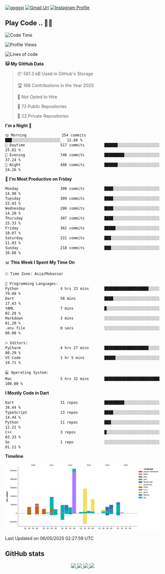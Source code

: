 [![goggxi](https://img.shields.io/badge/Portofolio-Goggxi-orange)](https://goggxi.github.io)
[![Gmail Url](https://img.shields.io/twitter/url?label=Goggxi@gmail.com&logo=gmail&style=social&url=http%3A%2F%2Fmailto%3Acontact.Goggxi@gmail.com)](mailto:Goggxi@gmail.com) [![Instagram Profile](https://img.shields.io/twitter/url?label=moh_rifkan&logo=instagram&style=social&url=https://www.instagram.com/moh_rifkan/)](https://www.instagram.com/moh_rifkan/)

## Play Code .. 💬🚀

<!-- [![Moh Rifkan GitHub stats](https://github-readme-stats.vercel.app/api?username=goggxi&count_private=true&show_icons=true&theme=dracula&custom_title=Goggxi%20Statistic%20🚀)](https://github.com/goggxi/goggxi)

[![Top Langs](https://github-readme-stats.vercel.app/api/top-langs/?username=goggxi&langs_count=8&layout=compact&show_icons=true&theme=dracula)](https://github.com/goggxi/goggxi) -->

<!--START_SECTION:waka-->
![Code Time](http://img.shields.io/badge/Code%20Time-4%2C250%20hrs%2033%20mins-blue)

![Profile Views](http://img.shields.io/badge/Profile%20Views-10-blue)

![Lines of code](https://img.shields.io/badge/From%20Hello%20World%20I%27ve%20Written-2.1%20million%20lines%20of%20code-blue)

**🐱 My GitHub Data** 

> 📦 561.3 kB Used in GitHub's Storage 
 > 
> 🏆 168 Contributions in the Year 2025
 > 
> 🚫 Not Opted to Hire
 > 
> 📜 73 Public Repositories 
 > 
> 🔑 22 Private Repositories 
 > 
**I'm a Night 🦉** 

```text
🌞 Morning                254 commits         ███░░░░░░░░░░░░░░░░░░░░░░   12.68 % 
🌆 Daytime                517 commits         ██████░░░░░░░░░░░░░░░░░░░   25.81 % 
🌃 Evening                746 commits         █████████░░░░░░░░░░░░░░░░   37.24 % 
🌙 Night                  486 commits         ██████░░░░░░░░░░░░░░░░░░░   24.26 % 
```
📅 **I'm Most Productive on Friday** 

```text
Monday                   300 commits         ████░░░░░░░░░░░░░░░░░░░░░   14.98 % 
Tuesday                  309 commits         ████░░░░░░░░░░░░░░░░░░░░░   15.43 % 
Wednesday                286 commits         ████░░░░░░░░░░░░░░░░░░░░░   14.28 % 
Thursday                 307 commits         ████░░░░░░░░░░░░░░░░░░░░░   15.33 % 
Friday                   362 commits         █████░░░░░░░░░░░░░░░░░░░░   18.07 % 
Saturday                 221 commits         ███░░░░░░░░░░░░░░░░░░░░░░   11.03 % 
Sunday                   218 commits         ███░░░░░░░░░░░░░░░░░░░░░░   10.88 % 
```


📊 **This Week I Spent My Time On** 

```text
🕑︎ Time Zone: Asia/Makassar

💬 Programming Languages: 
Python                   4 hrs 23 mins       ████████████████████░░░░░   79.08 % 
Dart                     58 mins             ████░░░░░░░░░░░░░░░░░░░░░   17.43 % 
YAML                     7 mins              █░░░░░░░░░░░░░░░░░░░░░░░░   02.28 % 
Markdown                 3 mins              ░░░░░░░░░░░░░░░░░░░░░░░░░   01.20 % 
.env file                0 secs              ░░░░░░░░░░░░░░░░░░░░░░░░░   00.00 % 

🔥 Editors: 
PyCharm                  4 hrs 27 mins       ████████████████████░░░░░   80.29 % 
VS Code                  1 hr 5 mins         █████░░░░░░░░░░░░░░░░░░░░   19.71 % 

💻 Operating System: 
Mac                      5 hrs 32 mins       █████████████████████████   100.00 % 
```

**I Mostly Code in Dart** 

```text
Dart                     31 repos            █████████░░░░░░░░░░░░░░░░   34.44 % 
TypeScript               13 repos            ████░░░░░░░░░░░░░░░░░░░░░   14.44 % 
Python                   11 repos            ███░░░░░░░░░░░░░░░░░░░░░░   12.22 % 
C++                      3 repos             █░░░░░░░░░░░░░░░░░░░░░░░░   03.33 % 
Go                       1 repo              ░░░░░░░░░░░░░░░░░░░░░░░░░   01.11 % 
```



**Timeline**

![Lines of Code chart](https://raw.githubusercontent.com/Goggxi/Goggxi/main/assets/bar_graph.png)


 Last Updated on 06/05/2025 02:27:59 UTC
<!--END_SECTION:waka-->

## GitHub stats

<p align="center">
  <a href="https://github.com/goggxi">
    <img src="http://github-profile-summary-cards.vercel.app/api/cards/profile-details?username=goggxi&theme=transparent" />
  </a>
  <a href="https://github.com/goggxi">
    <img src="https://github-readme-streak-stats.herokuapp.com/?user=goggxi&hide_border=true&card_width=338&theme=transparent" />
  </a>
  <a href="https://github.com/goggxi">
    <img src="http://github-profile-summary-cards.vercel.app/api/cards/stats?username=goggxi&theme=transparent" />
  </a>
  <a href="https://github.com/goggxi">
    <img src="https://github-readme-stats.vercel.app/api/top-langs/?username=goggxi&langs_count=10&exclude_repo=&hide=c,makefile,html,css,sass,nix,nunjucks,tsql,dockerfile,shell&card_width=699&hide_border=true&theme=transparent" />
  </a>
  <!-- <br/>
  <a href="https://github.com/goggxi">
    <img src="https://komarev.com/ghpvc/?username=goggxi&color=blue&style=flat" />
  </a> -->
</p>
